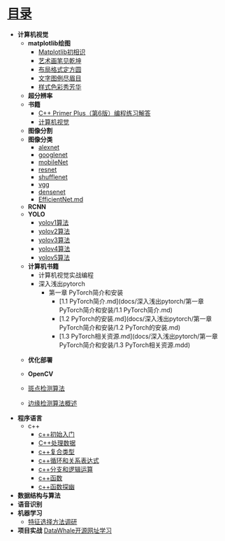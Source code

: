# [目录](README.md)


* **计算机视觉**
  * **matplotlib绘图**
      * [Matplotlib初相识](matplotlib/ch1.md)
      * [艺术画笔见乾坤](matplotlib/ch2.md)
      * [布局格式定方圆](matplotlib/ch3.md)
      * [文字图例尽眉目](matplotlib/ch4.md)
      * [样式色彩秀芳华](matplotlib/ch5.md)
  * **超分辨率**
  * **书籍**
    * [C++ Primer Plus（第6版）编程练习解答](https://relph1119.github.io/cpp-primer-plus/#/)
    * [计算机视觉](www.baidu.com)
  * **图像分割**
  * **图像分类**
    * [alexnet](DeepLearning/alexnet.md)   
    * [googlenet](DeepLearning/googlenet.md)
    * [mobileNet](DeepLearning/mobileNet.md)
    * [resnet](DeepLearning/resnet.md)
    * [shufflenet](DeepLearning/shufflenet.md)
    * [vgg](DeepLearning/vgg.md)
    * [densenet](DeepLearning/densenet.md)
    * [EfficientNet.md](DeepLearning/EfficientNet.md)
  * **RCNN**
  * **YOLO**
    * [yolov1算法](cv/yolov1.md)
    * [yolov2算法](cv/yolov2.md)
    * [yolov3算法](cv/yolov3.md)
    * [yolov4算法](cv/yolov4.md)
    * [yolov5算法](cv/yolov5.md)
  - **计算机书籍**
    - 计算机视觉实战编程
    - 深入浅出pytorch
      - 第一章 PyTorch简介和安装
        - [1.1 PyTorch简介.md](docs/深入浅出pytorch/第一章 PyTorch简介和安装/1.1 PyTorch简介.md)
        - [1.2 PyTorch的安装.md](docs/深入浅出pytorch/第一章 PyTorch简介和安装/1.2 PyTorch的安装.md)
        - [1.3 PyTorch相关资源.md](docs/深入浅出pytorch/第一章 PyTorch简介和安装/1.3 PyTorch相关资源.mdd)
  * **优化部署**
  
  * **OpenCV**
  * [斑点检测算法](cv/ch1.md)
  * [边缘检测算法概述](cv/ch2.md)
* **程序语言**
  * c++
    * [c++初始入门](C++/ch1.md)
    * [C++处理数据](C++/ch2.md)
    * [c++复合类型](C++/ch3.md)
    * [c++循环和关系表达式](C++/ch4.md)
    * [c++分支和逻辑运算](C++/ch5.md)
    * [c++函数](C++/ch6.md)
    * [c++函数探幽](C++/ch7.md)
* **数据结构与算法**
* **语音识别**
* **机器学习**
  * [特征选择方法调研](MachineLearning/ch1.md)
* **项目实战**
[DataWhale开源网址学习](https://datawhale.feishu.cn/docs/doccn0AOicI3LJ8RwhY0cuDPSOc#zDsZM5)



